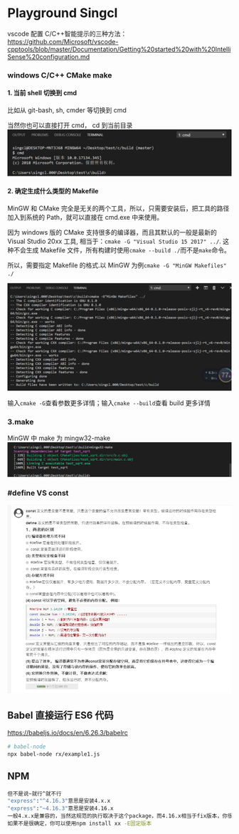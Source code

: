 # Playground Singcl

vscode 配置 C/C++智能提示的三种方法：https://github.com/Microsoft/vscode-cpptools/blob/master/Documentation/Getting%20started%20with%20IntelliSense%20configuration.md

### windows C/C++ CMake make

#### 1. 当前 shell 切换到 cmd

比如从 git-bash, sh, cmder 等切换到 cmd

当然你也可以直接打开 cmd， cd 到当前目录
![cmd](./img/cmd.png)

#### 2. 确定生成什么类型的 Makefile

MinGW 和 CMake 完全是无关的两个工具，所以，只需要安装后，把工具的路径加入到系统的 Path，就可以直接在 cmd.exe 中来使用。

因为 windows 版的 CMake 支持很多的编译器，而且其默认的一般是最新的 Visual Studio 20xx 工具,
相当于：`cmake -G "Visual Studio 15 2017" ../`. 这种不会生成 Makefile 文件，所有构建时使用`cmake --build ./`而不是`make`命令。

所以，需要指定 Makefile 的格式.以 MinGW 为例`cmake -G "MinGW Makefiles" ./`

![cmake](./img/cmake-G-MinGW-Makefiles.png)

输入`cmake -G`查看参数更多详情；输入`cmake --build`查看 build 更多详情

### 3.make

MinGW 中 make 为 mingw32-make
![mingw32-make](./img/mingw32-make.png)

### #define VS const

![define-const](./img/const_define.png)

## Babel 直接运行 ES6 代码

https://babeljs.io/docs/en/6.26.3/babelrc

```sh
# babel-node
npx babel-node rx/example1.js
```

## NPM

```sh
但不是说~就行^就不行
"express":"^4.16.3"意思是安装4.x.x
"express":"~4.16.3"意思是安装4.16.x
一般4.x.x是兼容的，当然这规范的执行取决于这个package，而4.16.x相当于fix版本，你很难说明不符合前面那个规范的package一定会符合后面这个规范。
如果不是很确定，你可以使用npm install xx -E固定版本
```
